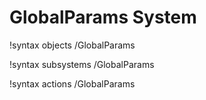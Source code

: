 <!-- MOOSE Documentation Stub: Remove this when content is added. -->

# GlobalParams System
!syntax objects /GlobalParams

!syntax subsystems /GlobalParams

!syntax actions /GlobalParams
